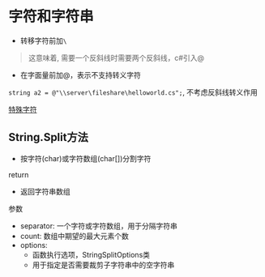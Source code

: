 # 字符和字符串

- 转移字符前加`\`

> 这意味着, 需要一个反斜线时需要两个反斜线，c\#引入@

- 在字面量前加@，表示不支持转义字符

`string a2 = @"\\server\fileshare\helloworld.cs";`, 不考虑反斜线转义作用

[特殊字符](csharp-special-characters.md)

## String.Split方法

- 按字符(char)或字符数组(char[])分割字符

return

- 返回字符串数组

参数

- separator: 一个字符或字符数组，用于分隔字符串
- count: 数组中期望的最大元素个数
- options:
  - 函数执行选项，StringSplitOptions类
  - 用于指定是否需要裁剪子字符串中的空字符串